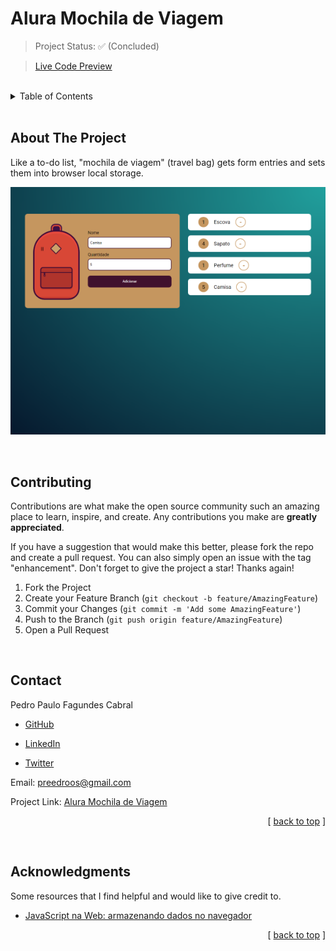 <a id="readme-top"></a>

# **Alura Mochila de Viagem**

<!-- PROJECT STATUS -->

> Project Status: ✅ (Concluded)

> [Live Code Preview](https://preedroos.github.io/alura-mochila-de-viagem)

<br />

<!-- TABLE OF CONTENTS -->

<details>
  <summary>Table of Contents</summary>
  <ol>
    <li>
      <a href="#about-the-project">About The Project</a>
    </li>
    <li><a href="#contributing">Contributing</a></li>
    <li><a href="#contact">Contact</a></li>
    <li><a href="#acknowledgments">Acknowledgments</a></li>
  </ol>
</details>

<br />

<!-- ABOUT THE PROJECT -->

## **About The Project**

Like a to-do list, "mochila de viagem" (travel bag) gets form entries and sets them into browser local storage.

<div align="center">

![Project Preview](images/preview.png)

</div>

<br />

<!-- CONTRIBUTING -->

## **Contributing**

Contributions are what make the open source community such an amazing place to learn, inspire, and create. Any contributions you make are **greatly appreciated**.

If you have a suggestion that would make this better, please fork the repo and create a pull request. You can also simply open an issue with the tag "enhancement".
Don't forget to give the project a star! Thanks again!

1. Fork the Project
2. Create your Feature Branch (`git checkout -b feature/AmazingFeature`)
3. Commit your Changes (`git commit -m 'Add some AmazingFeature'`)
4. Push to the Branch (`git push origin feature/AmazingFeature`)
5. Open a Pull Request

<br />

<!-- CONTACT -->

## **Contact**

Pedro Paulo Fagundes Cabral

- [GitHub](https://github.com/Preedroos)

- [LinkedIn](https://www.linkedin.com/in/pedropfcabral/)

- [Twitter](https://twitter.com/preedroos)

Email: preedroos@gmail.com

Project Link: [Alura Mochila de Viagem](https://github.com/Preedros/alura-mochila-de-viagem)

<p align="right">[ <a href="#readme-top">back to top</a> ]</p>

<br />

<!-- ACKNOWLEDGMENTS -->

## **Acknowledgments**

Some resources that I find helpful and would like to give credit to.

- [JavaScript na Web: armazenando dados no navegador](https://cursos.alura.com.br/course/javascript-web-armazenando-dados-navegador)

<p align="right">[ <a href="#readme-top">back to top</a> ]</p>
